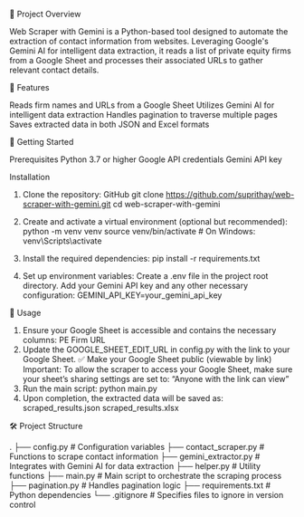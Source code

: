 📌 Project Overview

Web Scraper with Gemini is a Python-based tool designed to automate the extraction of contact information from websites. Leveraging Google's Gemini AI for intelligent data extraction,
it reads a list of private equity firms from a Google Sheet and processes their associated URLs to gather relevant contact details.

🧰 Features

Reads firm names and URLs from a Google Sheet
Utilizes Gemini AI for intelligent data extraction
Handles pagination to traverse multiple pages
Saves extracted data in both JSON and Excel formats

🚀 Getting Started

Prerequisites
Python 3.7 or higher
Google API credentials
Gemini API key

Installation
1. Clone the repository:
GitHub
git clone https://github.com/suprithay/web-scraper-with-gemini.git
cd web-scraper-with-gemini
2. Create and activate a virtual environment (optional but recommended):
python -m venv venv
source venv/bin/activate  # On Windows: venv\Scripts\activate

3. Install the required dependencies:
pip install -r requirements.txt

4. Set up environment variables:
Create a .env file in the project root directory.
Add your Gemini API key and any other necessary configuration:
GEMINI_API_KEY=your_gemini_api_key

📝 Usage

1. Ensure your Google Sheet is accessible and contains the necessary columns:
    PE Firm
    URL
2. Update the GOOGLE_SHEET_EDIT_URL in config.py with the link to your Google Sheet.
   ✅ Make your Google Sheet public (viewable by link)
    Important: To allow the scraper to access your Google Sheet, make sure your sheet’s sharing settings are set to:
    “Anyone with the link can view”
3. Run the main script:
    python main.py
4. Upon completion, the extracted data will be saved as:
    scraped_results.json
    scraped_results.xlsx

🛠️ Project Structure

.
├── config.py             # Configuration variables
├── contact_scraper.py    # Functions to scrape contact information
├── gemini_extractor.py   # Integrates with Gemini AI for data extraction
├── helper.py             # Utility functions
├── main.py               # Main script to orchestrate the scraping process
├── pagination.py         # Handles pagination logic
├── requirements.txt      # Python dependencies
└── .gitignore            # Specifies files to ignore in version control
